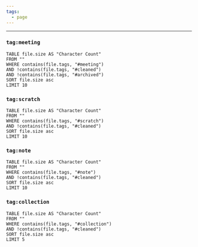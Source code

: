 ```yaml
---
tags:
  - page
---
```



----
### `tag:meeting`
```dataview
TABLE file.size AS "Character Count"
FROM ""  
WHERE contains(file.tags, "#meeting")
AND !contains(file.tags, "#cleaned")
AND !contains(file.tags, "#archived")
SORT file.size asc
LIMIT 10
```

### `tag:scratch`
```dataview
TABLE file.size AS "Character Count"
FROM ""  
WHERE contains(file.tags, "#scratch")
AND !contains(file.tags, "#cleaned")
SORT file.size asc
LIMIT 10
```

### `tag:note`
```dataview
TABLE file.size AS "Character Count"
FROM ""
WHERE contains(file.tags, "#note")
AND !contains(file.tags, "#cleaned")
SORT file.size asc
LIMIT 10
```

### `tag:collection`
```dataview
TABLE file.size AS "Character Count"
FROM ""  
WHERE contains(file.tags, "#collection")
AND !contains(file.tags, "#cleaned")
SORT file.size asc
LIMIT 5
```
